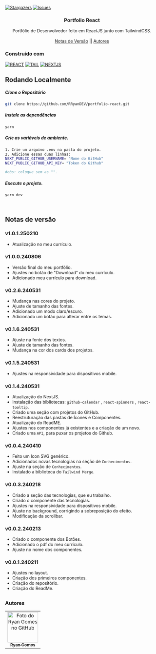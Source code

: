 
<!--
Readme used from model
https://github.com/othneildrew/Best-README-Template
-->

<a name="readme-top"></a>

[![Stargazers][stars-shield]][stars-url]
[![Issues][issues-shield]][issues-url]

<!-- PROJECT LOGO -->
<div align="center">
  <h3 align="center">Portfolio React</h3>

  <p align="center">
    Portfólio de Desenvolvedor feito em ReactJS junto com TailwindCSS.
    <br />
    <br />
    <a href="#notas-de-versão">Notas de Versão</a>
    ||
    <!-- <a href="https://github.com/RRyanDEV/avaliacao-interpessoal/issues">Reportar um Bug</a> 
    || -->
    <a href="#autores">Autores</a>
    </p>
</div>

### Construído com

[![REACT][REACT]][react-url]
[![TAIL][TAILWINDCSS]][tailw-url]
[![NEXTJS][NEXT.JS]][nextjs-url]

## Rodando Localmente
##### Clone o Repositório
```bash
git clone https://github.com/RRyanDEV/portfolio-react.git
```
##### Instale as dependências
```bash
yarn 
```
##### Crie as variáveis de ambiente.
```bash
1. Crie um arquivo .env na pasta do projeto.
2. Adicione essas duas linhas:
NEXT_PUBLIC_GITHUB_USERNAME= "Nome do GitHub"
NEXT_PUBLIC_GITHUB_API_KEY= "Token do Github" 

#obs: coloque sem as "".
```
##### Execute o projeto.
```bash
yarn dev
```
<br />
 
<a name="section-changelog">

## Notas de versão

</a>

### v1.0.1.250210
- Atualização no meu currículo.

### v1.0.0.240806
- Versão final do meu portfólio.
- Ajustes no botão de "Download" do meu currículo.
- Adicionado meu currículo para download.

### v0.2.6.240531
- Mudança nas cores do projeto.
- Ajuste de tamanho das fontes.
- Adicionado um modo claro/escuro.
- Adicionado um botão para alterar entre os temas.

### v0.1.6.240531
- Ajuste na fonte dos textos.
- Ajuste de tamanho das fontes.
- Mudança na cor dos cards dos projetos.

### v0.1.5.240531
- Ajustes na responsividade para dispositivos mobile.

### v0.1.4.240531
- Atualização do NextJS.
- Instalação das bibliotecas: `github-calendar` , `react-spinners` , `react-tooltip`.
- Criado uma seção com projetos do GitHub.
- Reestruturação das pastas de Ícones e Componentes.
- Atualização do ReadME.
- Ajustes nos componentes já existentes e a criação de um novo.
- Criado uma `API`, para puxar os projetos do Github.

### v0.0.4.240410

- Feito um Icon SVG genérico.
- Adicionados novas tecnologias na seção de `Conhecimentos`.
- Ajuste na seção de `Conhecimentos`.
- Instalado a biblioteca do `Tailwind Merge`.

### v0.0.3.240218

- Criado a seção das tecnologias, que eu trabalho.
- Criado o componente das tecnologias.
- Ajustes na responsividade para dispositivos mobile.
- Ajuste no background, corrigindo a sobreposição do efeito.
- Modificação da scrollbar.

### v0.0.2.240213

- Criado o componente dos Botões.
- Adicionado o pdf do meu currículo.
- Ajuste no nome dos componentes.

### v0.0.1.240211

- Ajustes no layout.
- Criação dos primeiros componentes.
- Criação do repositório.
- Criação do ReadMe.

##

<a name="section-autores">

### Autores

</a>

<table>
  <tr>
    <td align="center">
      <a href="#">
        <img src="https://avatars.githubusercontent.com/u/85912228?v=4" width="100px;" alt="Foto do Ryan Gomes no GitHub"/><br>
        <sub>
          <b>Ryan Gomes</b>
        </sub>
      </a>
    </td>
</table>

<!-- MARKDOWN LINKS & IMAGES -->
<!-- https://www.markdownguide.org/basic-syntax/#reference-style-links -->

[stars-shield]: https://img.shields.io/github/stars/RRyanDEV/portfolio-react?style=for-the-badge
[stars-url]: https://github.com/RRyanDEV/portfolio-react/stargazers
[issues-shield]: https://img.shields.io/github/issues/RRyanDEV/portfolio-react?style=for-the-badge
[issues-url]: https://github.com/RRyanDEV/portfolio-react/issues

[REACT]: https://img.shields.io/badge/React-%2320232a.svg?&style=for-the-badge&logo=React&logoColor=%2361DAFB
[react-url]: https://pt-br.reactjs.org
[TAILWINDCSS]: https://img.shields.io/badge/TailwindCSS-%2338B2AC.svg?style=for-the-badge&logo=tailwind-css&logoColor=white
[tailw-url]: https://tailwindcss.com/
[NEXT.JS]: https://img.shields.io/badge/NextJS-black?style=for-the-badge&logo=next.js&logoColor=white
[nextjs-url]: https://nextjs.org/